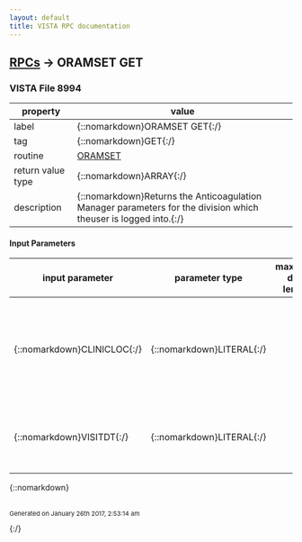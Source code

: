 ```yaml
---
layout: default
title: VISTA RPC documentation
---
```




## [RPCs](TableOfContent.md) &#8594; ORAMSET GET 



### VISTA File 8994 


 property | value 
--- | --- 
 label | {::nomarkdown}ORAMSET GET{:/}
 tag | {::nomarkdown}GET{:/}
 routine | [ORAMSET](http://code.osehra.org/dox/Routine_ORAMSET_source.html)
 return value type | {::nomarkdown}ARRAY{:/}
 description | {::nomarkdown}Returns the Anticoagulation Manager parameters for the division which theuser is logged into.{:/}

#### Input Parameters

| input parameter | parameter type | maximum data length | required | description | 
| --- | --- | --- | --- | --- | 
| {::nomarkdown}CLINICLOC{:/} | {::nomarkdown}LITERAL{:/} |  | {::nomarkdown}true{:/} | {::nomarkdown}This is the entry of the clinic in the HOSPITAL LOCATION FILE (#44), expressed in variable pointer format (e.g., \32;SC(\).{:/} | 
| {::nomarkdown}VISITDT{:/} | {::nomarkdown}LITERAL{:/} |  | {::nomarkdown}true{:/} | {::nomarkdown}This is the date/time of the visit in Intenal VA FileMan format (e.g., 3140929.1400).{:/} | 

{::nomarkdown} <br/><br/><p style="font-size: 11px">Generated on January 26th 2017, 2:53:14 am</p>{:/}